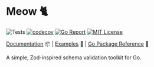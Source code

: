 # Meow 🐈‍

![Tests](https://github.com/abyanmajid/meow/actions/workflows/tests.yml/badge.svg) [![codecov](https://codecov.io/gh/abyanmajid/meow/branch/master/graph/badge.svg?token=PkJaofBVyv)](https://codecov.io/gh/abyanmajid/meow/tree/master) [![Go Report](https://goreportcard.com/badge/abyanmajid/meow)](https://goreportcard.com/report/abyanmajid/meow) [![MIT License](https://img.shields.io/badge/license-GPL3-blue.svg)](https://github.com/abyanmajid/meow/blob/master/LICENSE)

[Documentation](#) 📦 | [Examples](https://github.com/abyanmajid/meow/tree/master/examples) 🌿 | [Go Package Reference](https://pkg.go.dev/github.com/abyanmajid/meow) 📃

A simple, Zod-inspired schema validation toolkit for Go.

